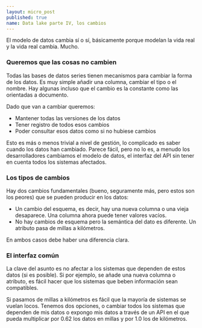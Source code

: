 ```yaml
---
layout: micro_post
published: true
name: Data lake parte IV, los cambios
---
```


El modelo de datos cambia sí o sí, básicamente porque modelan la vida real y la vida real cambia. Mucho.

### Queremos que las cosas no cambien

Todas las bases de datos series tienen mecanismos para cambiar la forma de los datos. Es muy simple
añadir una columna, cambiar el tipo o el nombre. Hay algunas incluso que el cambio es la constante
como las orientadas a documento.

Dado que van a cambiar queremos:

- Mantener todas las versiones de los datos
- Tener registro de todos esos cambios
- Poder consultar esos datos como si no hubiese cambios

Esto es más o menos trivial a nivel de gestión, lo complicado es saber cuando los datos han
cambiado. Parece fácil, pero no lo es, a menudo los desarrolladores cambiamos el modelo de datos, el
interfaz del API sin tener en cuenta todos los sistemas afectados.

### Los tipos de cambios

Hay dos cambios fundamentales (bueno, seguramente más, pero estos son los peores) que se pueden producir en los datos:

- Un cambio del esquema, es decir, hay una nueva columna o una vieja desaparece. Una columna ahora puede
  tener valores vacíos.
- No hay cambios de esquema pero la semántica del dato es diferente. Un atributo pasa de millas a
  kilómetros.

En ambos casos debe haber una diferencia clara.

### El interfaz común

La clave del asunto es no afectar a los sistemas que dependen de estos datos (si es posible). Si por
ejemplo, se añade una nueva columna o atributo, es fácil hacer que los sistemas que beben
información sean compatibles.

Si pasamos de millas a kilómetros es fácil que la mayoría de sistemas se vuelan locos. Tenemos dos
opciones, o cambiar todos los sistemas que dependen de mis datos o expongo mis datos a través de un
API en el que pueda multiplicar por 0.62 los datos en millas y por 1.0 los de kilómetros.





